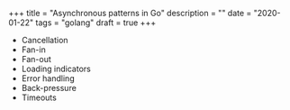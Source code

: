 +++
title = "Asynchronous patterns in Go"
description = ""
date = "2020-01-22"
tags = "golang"
draft = true
+++

* Cancellation
* Fan-in
* Fan-out
* Loading indicators
* Error handling
* Back-pressure
* Timeouts
